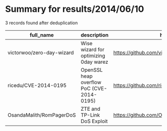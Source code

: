 
# Summary for results/2014/06/10
    
3 records found after deduplication

| full_name | description | html_url | matched_list | matched_count | pushed_at | size | stargazers_count | language | forks_count | vul_ids |
|---------------------------|-------------------------------------------|----------------------------------------------|---------------------------------------|-----------------|---------------------------|--------|--------------------|------------|---------------|-------------------|
| victorwoo/zero-day-wizard | Wise wizard for optimizing 0day warez | https://github.com/victorwoo/zero-day-wizard | ['0day'] | 1 | 2014-06-10 01:58:48+00:00 | 152 | 0 | C# | 0 | [] |
| ricedu/CVE-2014-0195 | OpenSSL heap overflow PoC (CVE-2014-0195) | https://github.com/ricedu/CVE-2014-0195 | ['cve poc', 'cve-2', 'heap overflow'] | 3 | 2014-06-10 09:33:01+00:00 | 136 | 3 | Python | 5 | ['CVE-2014-0195'] |
| OsandaMalith/RomPagerDoS | ZTE and TP-Link DoS Exploit | https://github.com/OsandaMalith/RomPagerDoS | ['exploit'] | 1 | 2014-06-10 17:20:20+00:00 | 128 | 1 | nan | 5 | [] |

